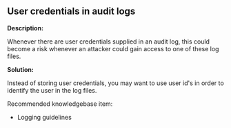 
User credentials in audit logs
-------

**Description:**

Whenever there are user credentials supplied in an audit log, 
this could become a risk whenever an attacker could gain access to one of these log files.


**Solution:**

Instead of storing user credentials, you may want to use user id's in order to 
identify the user in the log files.

Recommended knowledgebase item:

- Logging guidelines
